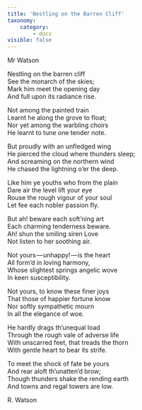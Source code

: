 ```yaml
---
title: 'Nestling on the Barren Cliff'
taxonomy:
    category:
        - docs
visible: false
---
```


<div class="author">Mr Watson</div>

Nestling on the barren cliff  
See the monarch of the skies;  
Mark him meet the opening day  
And full upon its radiance rise.

Not among the painted train  
Learnt he along the grove to float;  
Nor yet among the warbling choirs  
He learnt to tune one tender note.  

But proudly with an unfledged wing  
He pierced the cloud where thunders sleep;  
And screaming on the northern wind  
He chased the lightning o’er the deep.

Like him ye youths who from the plain  
Dare air the level lift your eye  
Rouse the rough vigour of your soul  
Let fee each nobler passion fly.

But ah! beware each soft’ning art  
Each charming tenderness beware.  
Ah! shun the smiling siren Love  
Not listen to her soothing air.

Not yours — unhappy! — is the heart  
All form’d in loving harmony,  
Whose slightest springs angelic wove  
In keen susceptibility.

Not yours, to know these finer joys  
That those of happier fortune know  
Nor softly sympathetic mourn  
In all the elegance of woe.

He hardly drags th’unequal load  
Through the rough vale of adverse life  
With unscarred feet, that treads the thorn  
With gentle heart to bear its strife.  

To meet the shock of fate be yours  
And rear aloft th’unatten’d brow;  
Though thunders shake the rending earth  
And towns and regal towers are low.

R. Watson